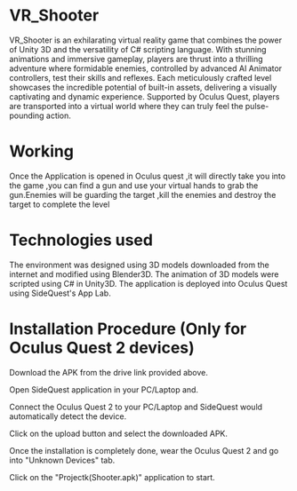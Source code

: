 # VR_Shooter
VR_Shooter is an exhilarating virtual reality game that combines the power of Unity 3D and the versatility of C# scripting language. With stunning animations and immersive gameplay, players are thrust into a thrilling adventure where formidable enemies, controlled by advanced AI Animator controllers, test their skills and reflexes. Each meticulously crafted level showcases the incredible potential of built-in assets, delivering a visually captivating and dynamic experience. Supported by Oculus Quest, players are transported into a virtual world where they can truly feel the pulse-pounding action.

# Working
Once the Application is opened in Oculus quest ,it will directly take you into the game ,you can find a gun and use your virtual hands to grab the gun.Enemies will be guarding the target ,kill the enemies and destroy the target to complete the level

# Technologies used
The environment was designed using 3D models downloaded from the internet and modified using Blender3D.
The animation of 3D models were scripted using C# in Unity3D.
The application is deployed into Oculus Quest using SideQuest's App Lab.

# Installation Procedure (Only for Oculus Quest 2 devices)
Download the APK from the drive link provided above.

Open SideQuest application in your PC/Laptop and.

Connect the Oculus Quest 2 to your PC/Laptop and SideQuest would automatically detect the device.

Click on the upload button and select the downloaded APK.

Once the installation is completely done, wear the Oculus Quest 2 and go into "Unknown Devices" tab.

Click on the "Projectk(Shooter.apk)" application to start.
